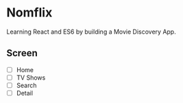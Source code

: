 # Nomflix

Learning React and ES6 by building a Movie Discovery App.

## Screen

- [ ] Home
- [ ] TV Shows
- [ ] Search
- [ ] Detail